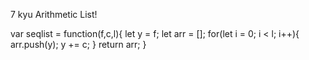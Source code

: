 7 kyu
Arithmetic List!

var seqlist = function(f,c,l){
let y = f;
let arr = [];
for(let i = 0; i < l; i++){
arr.push(y); y += c;
}
return arr;
}

